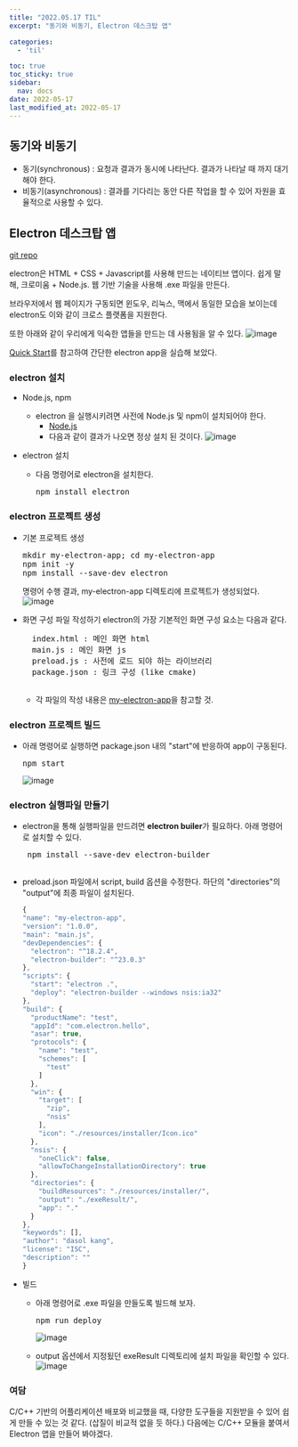 ```yaml
---
title: "2022.05.17 TIL"
excerpt: "동기와 비동기, Electron 데스크탑 앱"

categories:
  - 'til'

toc: true
toc_sticky: true
sidebar:
  nav: docs
date: 2022-05-17
last_modified_at: 2022-05-17
---
```


## 동기와 비동기 

* 동기(synchronous) : 요청과 결과가 동시에 나타난다. 결과가 나타날 때 까지 대기해야 한다.
* 비동기(asynchronous) : 결과를 기다리는 동안 다른 작업을 할 수 있어 자원을 효율적으로 사용할 수 있다. 

## Electron 데스크탑 앱 

[git repo](https://github.com/pine939/my-electron-app.git)

electron은 HTML + CSS + Javascript를 사용해 만드는 네이티브 앱이다. 쉽게 말해, 크로미움 + Node.js. 웹 기반 기술을 사용해 .exe 파일을 만든다.

브라우저에서 웹 페이지가 구동되면 윈도우, 리눅스, 맥에서 동일한 모습을 보이는데 electron도 이와 같이 크로스 플랫폼을 지원한다. 

또한 아래와 같이 우리에게 익숙한 앱들을 만드는 데 사용됨을 알 수 있다. 
![image](https://user-images.githubusercontent.com/5865308/169699514-f097b5ba-3cf7-4508-a467-ecbc4a16cc3d.png)


[Quick Start](https://tinydew4.github.io/electron-ko/docs/tutorial/quick-start/)를 참고하여 간단한 electron app을 실습해 보았다.


### electron 설치

* Node.js, npm 
  * electron 을 실행시키려면 사전에 Node.js 및 npm이 설치되어야 한다.
    * [Node.js](https://nodejs.org/ko/)
    * 다음과 같이 결과가 나오면 정상 설치 된 것이다.
      ![image](https://user-images.githubusercontent.com/5865308/169700098-7851dc8c-a8ea-4e02-b051-bb4e77ef95dc.png)

* electron 설치 
  * 다음 명령어로 electron을 설치한다.
    <pre>
    npm install electron
    </pre>

### electron 프로젝트 생성 

* 기본 프로젝트 생성
  <pre>
  mkdir my-electron-app; cd my-electron-app
  npm init -y
  npm install --save-dev electron
  </pre>
  명령어 수행 결과, my-electron-app 디렉토리에 프로젝트가 생성되었다.
    ![image](https://user-images.githubusercontent.com/5865308/169700688-4eb2190f-75ba-4764-adfe-10e4e5423d17.png)

* 화면 구성 파일 작성하기
  electron의 가장 기본적인 화면 구성 요소는 다음과 같다.
    <pre>
    index.html : 메인 화면 html
    main.js : 메인 화면 js
    preload.js : 사전에 로드 되야 하는 라이브러리
    package.json : 링크 구성 (like cmake)
    </pre>
  * 각 파일의 작성 내용은 [my-electron-app](https://github.com/pine939/my-electron-app.git)을 참고할 것.

### electron 프로젝트 빌드

* 아래 명령어로 실행하면 package.json 내의 "start"에 반응하여 app이 구동된다. 
  <pre>
  npm start
  </pre>
  ![image](https://user-images.githubusercontent.com/5865308/169701443-a8f7693e-8245-416c-a84e-d6e18b63c574.png)

### electron 실행파일 만들기

* electron을 통해 실행파일을 만드려면 **electron builer**가 필요하다. 아래 명령어로 설치할 수 있다.
   <pre>
   npm install --save-dev electron-builder
   </pre>

* preload.json 파일에서 script, build 옵션을 수정한다. 하단의 "directories"의 "output"에 최종 파일이 설치된다.
  ```js
  {
  "name": "my-electron-app",
  "version": "1.0.0",
  "main": "main.js",
  "devDependencies": {
    "electron": "^18.2.4",
    "electron-builder": "^23.0.3"
  },
  "scripts": {
    "start": "electron .",
    "deploy": "electron-builder --windows nsis:ia32"
  },
  "build": {
    "productName": "test",
    "appId": "com.electron.hello",
    "asar": true,
    "protocols": {
      "name": "test",
      "schemes": [
        "test"
      ]
    },
    "win": {
      "target": [
        "zip",
        "nsis"
      ],
      "icon": "./resources/installer/Icon.ico"
    },
    "nsis": {
      "oneClick": false,
      "allowToChangeInstallationDirectory": true
    },
    "directories": {
      "buildResources": "./resources/installer/",
      "output": "./exeResult/",
      "app": "."
    }
  },
  "keywords": [],
  "author": "dasol kang",
  "license": "ISC",
  "description": ""
  }
  ```

* 빌드
  * 아래 명령어로 .exe 파일을 만들도록 빌드해 보자.
    <pre>
    npm run deploy
    </pre>
    ![image](https://user-images.githubusercontent.com/5865308/169701958-d7df8aae-20f8-4e1b-84b3-390462b9adb9.png)

  * output 옵션에서 지정됬던 exeResult 디렉토리에 설치 파일을 확인할 수 있다.
    ![image](https://user-images.githubusercontent.com/5865308/169702215-a2b580af-c196-4fa9-8399-ce0fc5ad4523.png)

### 여담 

C/C++ 기반의 어플리케이션 배포와 비교했을 때, 다양한 도구들을 지원받을 수 있어 쉽게 만들 수 있는 것 같다. (삽질이 비교적 없을 듯 하다.) 다음에는 C/C++ 모듈을 붙여서 Electron 앱을 만들어 봐야겠다.  